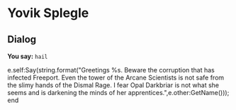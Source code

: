 # Yovik Splegle
## Dialog

**You say:** `hail`



e.self:Say(string.format("Greetings %s. Beware the corruption that has infected Freeport. Even the tower of the Arcane Scientists is not safe from the slimy hands of the Dismal Rage. I fear Opal Darkbriar is not what she seems and is darkening the minds of her apprentices.",e.other:GetName()));
end

